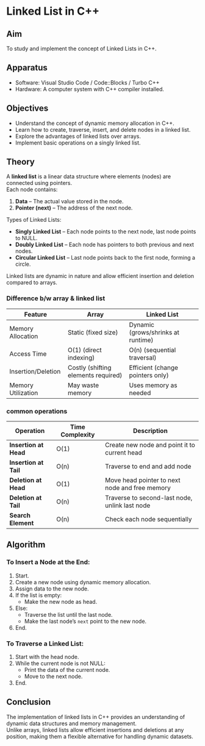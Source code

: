 
# Linked List in C++

## Aim
To study and implement the concept of Linked Lists in C++.

## Apparatus
- Software: Visual Studio Code / Code::Blocks / Turbo C++
- Hardware: A computer system with C++ compiler installed.

## Objectives
- Understand the concept of dynamic memory allocation in C++.
- Learn how to create, traverse, insert, and delete nodes in a linked list.
- Explore the advantages of linked lists over arrays.
- Implement basic operations on a singly linked list.

## Theory
A **linked list** is a linear data structure where elements (nodes) are connected using pointers.  
Each node contains:
1. **Data** – The actual value stored in the node.
2. **Pointer (next)** – The address of the next node.

Types of Linked Lists:
- **Singly Linked List** – Each node points to the next node, last node points to NULL.
- **Doubly Linked List** – Each node has pointers to both previous and next nodes.
- **Circular Linked List** – Last node points back to the first node, forming a circle.

Linked lists are dynamic in nature and allow efficient insertion and deletion compared to arrays.

### Difference b/w array & linked list
| Feature            | Array                               | Linked List                        |
| ------------------ | ----------------------------------- | ---------------------------------- |
| Memory Allocation  | Static (fixed size)                 | Dynamic (grows/shrinks at runtime) |
| Access Time        | O(1) (direct indexing)              | O(n) (sequential traversal)        |
| Insertion/Deletion | Costly (shifting elements required) | Efficient (change pointers only)   |
| Memory Utilization | May waste memory                    | Uses memory as needed              |

### common operations

| Operation             | Time Complexity | Description                                    |
| --------------------- | --------------- | ---------------------------------------------- |
| **Insertion at Head** | O(1)            | Create new node and point it to current head   |
| **Insertion at Tail** | O(n)            | Traverse to end and add node                   |
| **Deletion at Head**  | O(1)            | Move head pointer to next node and free memory |
| **Deletion at Tail**  | O(n)            | Traverse to second-last node, unlink last node |
| **Search Element**    | O(n)            | Check each node sequentially                   |

## Algorithm
### To Insert a Node at the End:
1. Start.
2. Create a new node using dynamic memory allocation.
3. Assign data to the new node.
4. If the list is empty:
   - Make the new node as head.
5. Else:
   - Traverse the list until the last node.
   - Make the last node’s `next` point to the new node.
6. End.

### To Traverse a Linked List:
1. Start with the head node.
2. While the current node is not NULL:
   - Print the data of the current node.
   - Move to the next node.
3. End.

## Conclusion
The implementation of linked lists in C++ provides an understanding of dynamic data structures and memory management.  
Unlike arrays, linked lists allow efficient insertions and deletions at any position, making them a flexible alternative for handling dynamic datasets.


